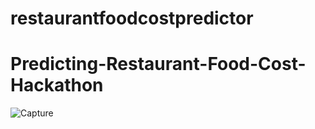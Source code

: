 # restaurantfoodcostpredictor
# Predicting-Restaurant-Food-Cost-Hackathon
![Capture](https://www.google.com/url?sa=i&url=https%3A%2F%2Fmachinehack.com%2Fhackathons&psig=AOvVaw1TyvwQGOihHR6KWBJKpdZC&ust=1695451991555000&source=images&cd=vfe&opi=89978449&ved=0CBAQjRxqFwoTCIi2vv_QvYEDFQAAAAAdAAAAABAE.JPG)
